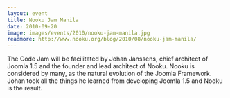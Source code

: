 ```yaml
---
layout: event
title: Nooku Jam Manila
date: 2010-09-20
image: images/events/2010/nooku-jam-manila.jpg
readmore: http://www.nooku.org/blog/2010/08/nooku-jam-manila/
---
```


The Code Jam will be facilitated by Johan Janssens, chief architect of Joomla 1.5 and the founder and lead architect of Nooku. Nooku is considered by many, as the natural evolution of the Joomla Framework. Johan took all the things he learned from developing Joomla 1.5 and Nooku is the result.